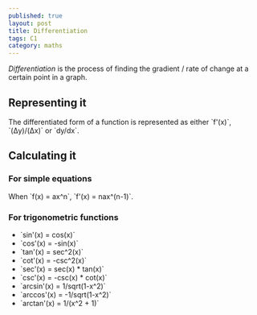 ```yaml
---
published: true
layout: post
title: Differentiation
tags: C1
category: maths
---
```



_Differentiation_ is the process of finding the gradient / rate of change at a certain point in a graph.

## Representing it

The differentiated form of a function is represented as either \`f'(x)\`, \`(Δy)/(Δx)\` or \`dy/dx\`.

## Calculating it

### For simple equations
When \`f(x) = ax^n\`, \`f'(x) = nax^(n-1)\`.

### For trigonometric functions
+ \`sin'(x) = cos(x)\`
+ \`cos'(x) = -sin(x)\`
+ \`tan'(x) = sec^2(x)\`
+ \`cot'(x) = -csc^2(x)\`
+ \`sec'(x) = sec(x) * tan(x)\`
+ \`csc'(x) = -csc(x) * cot(x)\`
+ \`arcsin'(x) = 1/sqrt(1-x^2)\`
+ \`arccos'(x) = -1/sqrt(1-x^2)\`
+ \`arctan'(x) = 1/(x^2 + 1)\`
